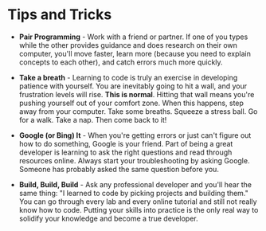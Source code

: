 
# Tips and Tricks

+ **Pair Programming** - Work with a friend or partner. If one of you types while the other provides guidance and does research on their own computer, you'll move faster, learn more (because you need to explain concepts to each other), and catch errors much more quickly.

+ **Take a breath** - Learning to code is truly an exercise in developing patience with yourself. You are inevitably going to hit a wall, and your frustration levels will rise. **This is normal**. Hitting that wall means you're pushing yourself out of your comfort zone. When this happens, step away from your computer. Take some breaths. Squeeze a stress ball. Go for a walk. Take a nap. Then come back to it!

+ **Google (or Bing) It** - When you're getting errors or just can't figure out how to do something, Google is your friend. Part of being a great developer is learning to ask the right questions and read through resources online. Always start your troubleshooting by asking Google. Someone has probably asked the same question before you.

+ **Build, Build, Build** - Ask any professional developer and you'll hear the same thing: "I learned to code by picking projects and building them." You can go through every lab and every online tutorial and still not really know how to code. Putting your skills into practice is the only real way to solidify your knowledge and become a true developer.
